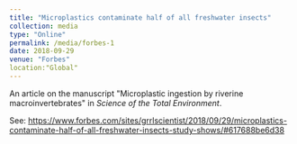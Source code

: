 ```yaml
---
title: "Microplastics contaminate half of all freshwater insects"
collection: media
type: "Online"
permalink: /media/forbes-1
date: 2018-09-29
venue: "Forbes"
location:"Global"
---
```


An article on the manuscript "Microplastic ingestion by riverine macroinvertebrates" in <i>Science of the Total Environment</i>.

See: https://www.forbes.com/sites/grrlscientist/2018/09/29/microplastics-contaminate-half-of-all-freshwater-insects-study-shows/#617688be6d38
